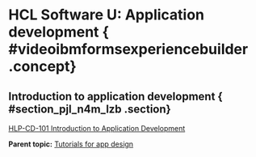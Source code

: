 # HCL Software U: Application development { #videoibmformsexperiencebuilder .concept}

## Introduction to application development { #section_pjl_n4m_lzb .section}

[HLP-CD-101 Introduction to Application Development](https://hclsoftwareu.hcltechsw.com/courses/course/hlp-cd-101)

**Parent topic:** [Tutorials for app design](tut_tutorials_toc.md)

